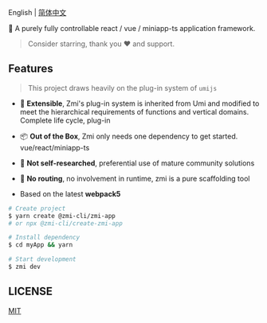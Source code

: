English | [简体中文](./README.zh-CN.md)

🎃 A purely fully controllable react / vue / miniapp-ts application framework.

> Consider starring, thank you ❤️ and support.

## Features

> This project draws heavily on the plug-in system of `umijs`

- 🎉 **Extensible**, Zmi's plug-in system is inherited from Umi and modified to meet the hierarchical requirements of functions and vertical domains. Complete life cycle, plug-in

- 📦 **Out of the Box**, Zmi only needs one dependency to get started. vue/react/miniapp-ts

- 🚀 **Not self-researched**, preferential use of mature community solutions

- 🌴 **No routing**, no involvement in runtime, zmi is a pure scaffolding tool

- Based on the latest **webpack5**

```bash
# Create project
$ yarn create @zmi-cli/zmi-app
# or npx @zmi-cli/create-zmi-app

# Install dependency
$ cd myApp && yarn

# Start development
$ zmi dev
```

## LICENSE

[MIT](https://github.com/l-zoy/zmi/blob/main/LICENSE)

<!-- yarn debug examples/normal dev -->
